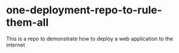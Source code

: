 # one-deployment-repo-to-rule-them-all
This is a repo to demonstrate how to deploy a web application to the internet
